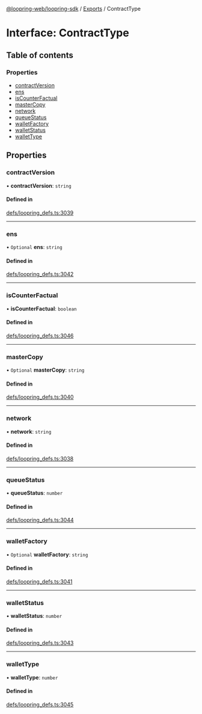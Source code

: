 [@loopring-web/loopring-sdk](../README.md) / [Exports](../modules.md) / ContractType

# Interface: ContractType

## Table of contents

### Properties

- [contractVersion](ContractType.md#contractversion)
- [ens](ContractType.md#ens)
- [isCounterFactual](ContractType.md#iscounterfactual)
- [masterCopy](ContractType.md#mastercopy)
- [network](ContractType.md#network)
- [queueStatus](ContractType.md#queuestatus)
- [walletFactory](ContractType.md#walletfactory)
- [walletStatus](ContractType.md#walletstatus)
- [walletType](ContractType.md#wallettype)

## Properties

### contractVersion

• **contractVersion**: `string`

#### Defined in

[defs/loopring_defs.ts:3039](https://github.com/Loopring/loopring_sdk/blob/81e0b16/src/defs/loopring_defs.ts#L3039)

___

### ens

• `Optional` **ens**: `string`

#### Defined in

[defs/loopring_defs.ts:3042](https://github.com/Loopring/loopring_sdk/blob/81e0b16/src/defs/loopring_defs.ts#L3042)

___

### isCounterFactual

• **isCounterFactual**: `boolean`

#### Defined in

[defs/loopring_defs.ts:3046](https://github.com/Loopring/loopring_sdk/blob/81e0b16/src/defs/loopring_defs.ts#L3046)

___

### masterCopy

• `Optional` **masterCopy**: `string`

#### Defined in

[defs/loopring_defs.ts:3040](https://github.com/Loopring/loopring_sdk/blob/81e0b16/src/defs/loopring_defs.ts#L3040)

___

### network

• **network**: `string`

#### Defined in

[defs/loopring_defs.ts:3038](https://github.com/Loopring/loopring_sdk/blob/81e0b16/src/defs/loopring_defs.ts#L3038)

___

### queueStatus

• **queueStatus**: `number`

#### Defined in

[defs/loopring_defs.ts:3044](https://github.com/Loopring/loopring_sdk/blob/81e0b16/src/defs/loopring_defs.ts#L3044)

___

### walletFactory

• `Optional` **walletFactory**: `string`

#### Defined in

[defs/loopring_defs.ts:3041](https://github.com/Loopring/loopring_sdk/blob/81e0b16/src/defs/loopring_defs.ts#L3041)

___

### walletStatus

• **walletStatus**: `number`

#### Defined in

[defs/loopring_defs.ts:3043](https://github.com/Loopring/loopring_sdk/blob/81e0b16/src/defs/loopring_defs.ts#L3043)

___

### walletType

• **walletType**: `number`

#### Defined in

[defs/loopring_defs.ts:3045](https://github.com/Loopring/loopring_sdk/blob/81e0b16/src/defs/loopring_defs.ts#L3045)

